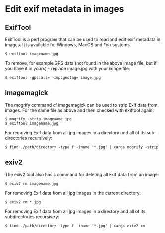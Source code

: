 # Edit exif metadata in images

## ExifTool

ExifTool is a perl program that can be used to read and edit exif metadata in images. It is available for Windows, MacOS and *nix systems.

    $ exiftool imagename.jpg 

To remove, for example GPS data (not found in the above image file, but if you have it in yours) - replace image.jpg with your image file:

    $ exiftool -gps:all= -xmp:geotag= image.jpg

## imagemagick

The mogrify command of imagemagick can be used to strip Exif data from images. For the same file as above and then checked with exiftool again:

```
$ mogrify -strip imagename.jpg
$ exiftool imagename.jpg
```

For removing Exif data from all jpg images in a directory and all of its sub-directories recursively:

    $ find ./path/directory -type f -iname '*.jpg' | xargs mogrify -strip

## exiv2

The exiv2 tool also has a command for deleting all Exif data from an image:

    $ exiv2 rm imagename.jpg

For removing Exif data from all jpg images in the current directory:

    $ exiv2 rm *.jpg

For removing Exif data from all jpg images in a directory and all of its subdirectories recursively:

    $ find ./path/directory -type f -iname '*.jpg' | xargs exiv2 rm


